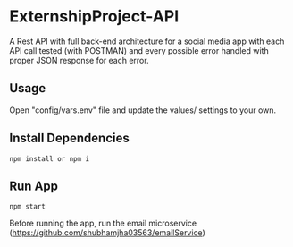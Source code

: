 # ExternshipProject-API
A Rest API with full back-end architecture for a social media app with each API call tested (with POSTMAN) and every possible error handled with proper JSON response for each error.

## Usage

Open "config/vars.env" file and update the values/ settings to your own.

## Install Dependencies

```
npm install or npm i
```

## Run App

```
npm start
```

Before running the app, run the email microservice (https://github.com/shubhamjha03563/emailService)
